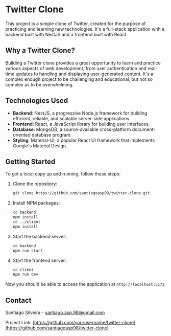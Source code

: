 # Twitter Clone

This project is a simple clone of Twitter, created for the purpose of practicing and learning new technologies. It's a full-stack application with a backend built with NestJS and a frontend built with React.

## Why a Twitter Clone?

Building a Twitter clone provides a great opportunity to learn and practice various aspects of web development, from user authentication and real-time updates to handling and displaying user-generated content. It's a complex enough project to be challenging and educational, but not so complex as to be overwhelming.

## Technologies Used

- **Backend**: NestJS, a progressive Node.js framework for building efficient, reliable, and scalable server-side applications.
- **Frontend**: React, a JavaScript library for building user interfaces.
- **Database**: MongoDB, a source-available cross-platform document-oriented database program.
- **Styling**: Material-UI, a popular React UI framework that implements Google's Material Design.

## Getting Started

To get a local copy up and running, follow these steps:

1. Clone the repository:
    ```sh
    git clone https://github.com/santiagoasp98/twitter-clone.git
    ```

2. Install NPM packages:
    ```sh
    cd backend
    npm install
    cd ../client
    npm install
    ```

3. Start the backend server:
    ```sh
    cd backend
    npm run start
    ```

4. Start the frontend server:
    ```sh
    cd client
    npm run dev
    ```

Now you should be able to access the application at `http://localhost:5173`.

## Contact

Santiago Silveira - santiago.asp.98@gmail.com

Project Link: [https://github.com/yourusername/twitter-clone](https://github.com/santiagoasp98/twitter-clone)
